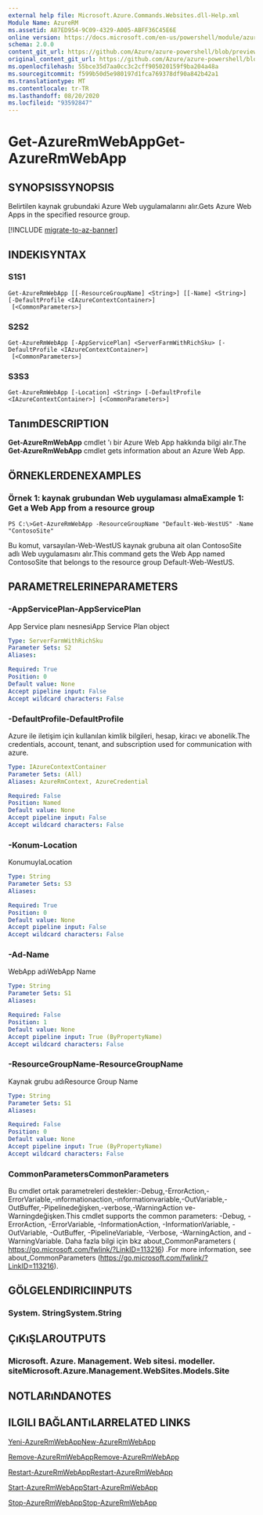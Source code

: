 ```yaml
---
external help file: Microsoft.Azure.Commands.Websites.dll-Help.xml
Module Name: AzureRM
ms.assetid: A87ED954-9C09-4329-A005-ABFF36C45E6E
online version: https://docs.microsoft.com/en-us/powershell/module/azurerm.websites/get-azurermwebapp
schema: 2.0.0
content_git_url: https://github.com/Azure/azure-powershell/blob/preview/src/ResourceManager/Websites/Commands.Websites/help/Get-AzureRmWebApp.md
original_content_git_url: https://github.com/Azure/azure-powershell/blob/preview/src/ResourceManager/Websites/Commands.Websites/help/Get-AzureRmWebApp.md
ms.openlocfilehash: 55bce35d7aa0cc3c2cff905020159f9ba204a48a
ms.sourcegitcommit: f599b50d5e980197d1fca769378df90a842b42a1
ms.translationtype: MT
ms.contentlocale: tr-TR
ms.lasthandoff: 08/20/2020
ms.locfileid: "93592847"
---
```

# <span data-ttu-id="e1fad-101">Get-AzureRmWebApp</span><span class="sxs-lookup"><span data-stu-id="e1fad-101">Get-AzureRmWebApp</span></span>

## <span data-ttu-id="e1fad-102">SYNOPSIS</span><span class="sxs-lookup"><span data-stu-id="e1fad-102">SYNOPSIS</span></span>
<span data-ttu-id="e1fad-103">Belirtilen kaynak grubundaki Azure Web uygulamalarını alır.</span><span class="sxs-lookup"><span data-stu-id="e1fad-103">Gets Azure Web Apps in the specified resource group.</span></span>

[!INCLUDE [migrate-to-az-banner](../../includes/migrate-to-az-banner.md)]

## <span data-ttu-id="e1fad-104">INDEKI</span><span class="sxs-lookup"><span data-stu-id="e1fad-104">SYNTAX</span></span>

### <span data-ttu-id="e1fad-105">S1</span><span class="sxs-lookup"><span data-stu-id="e1fad-105">S1</span></span>
```
Get-AzureRmWebApp [[-ResourceGroupName] <String>] [[-Name] <String>] [-DefaultProfile <IAzureContextContainer>]
 [<CommonParameters>]
```

### <span data-ttu-id="e1fad-106">S2</span><span class="sxs-lookup"><span data-stu-id="e1fad-106">S2</span></span>
```
Get-AzureRmWebApp [-AppServicePlan] <ServerFarmWithRichSku> [-DefaultProfile <IAzureContextContainer>]
 [<CommonParameters>]
```

### <span data-ttu-id="e1fad-107">S3</span><span class="sxs-lookup"><span data-stu-id="e1fad-107">S3</span></span>
```
Get-AzureRmWebApp [-Location] <String> [-DefaultProfile <IAzureContextContainer>] [<CommonParameters>]
```

## <span data-ttu-id="e1fad-108">Tanım</span><span class="sxs-lookup"><span data-stu-id="e1fad-108">DESCRIPTION</span></span>
<span data-ttu-id="e1fad-109">**Get-AzureRmWebApp** cmdlet 'ı bir Azure Web App hakkında bilgi alır.</span><span class="sxs-lookup"><span data-stu-id="e1fad-109">The **Get-AzureRmWebApp** cmdlet gets information about an Azure Web App.</span></span>

## <span data-ttu-id="e1fad-110">ÖRNEKLERDEN</span><span class="sxs-lookup"><span data-stu-id="e1fad-110">EXAMPLES</span></span>

### <span data-ttu-id="e1fad-111">Örnek 1: kaynak grubundan Web uygulaması alma</span><span class="sxs-lookup"><span data-stu-id="e1fad-111">Example 1: Get a Web App from a resource group</span></span>
```
PS C:\>Get-AzureRmWebApp -ResourceGroupName "Default-Web-WestUS" -Name "ContosoSite"
```

<span data-ttu-id="e1fad-112">Bu komut, varsayılan-Web-WestUS kaynak grubuna ait olan ContosoSite adlı Web uygulamasını alır.</span><span class="sxs-lookup"><span data-stu-id="e1fad-112">This command gets the Web App named ContosoSite that belongs to the resource group Default-Web-WestUS.</span></span>

## <span data-ttu-id="e1fad-113">PARAMETRELERINE</span><span class="sxs-lookup"><span data-stu-id="e1fad-113">PARAMETERS</span></span>

### <span data-ttu-id="e1fad-114">-AppServicePlan</span><span class="sxs-lookup"><span data-stu-id="e1fad-114">-AppServicePlan</span></span>
<span data-ttu-id="e1fad-115">App Service planı nesnesi</span><span class="sxs-lookup"><span data-stu-id="e1fad-115">App Service Plan object</span></span>

```yaml
Type: ServerFarmWithRichSku
Parameter Sets: S2
Aliases: 

Required: True
Position: 0
Default value: None
Accept pipeline input: False
Accept wildcard characters: False
```

### <span data-ttu-id="e1fad-116">-DefaultProfile</span><span class="sxs-lookup"><span data-stu-id="e1fad-116">-DefaultProfile</span></span>
<span data-ttu-id="e1fad-117">Azure ile iletişim için kullanılan kimlik bilgileri, hesap, kiracı ve abonelik.</span><span class="sxs-lookup"><span data-stu-id="e1fad-117">The credentials, account, tenant, and subscription used for communication with azure.</span></span>

```yaml
Type: IAzureContextContainer
Parameter Sets: (All)
Aliases: AzureRmContext, AzureCredential

Required: False
Position: Named
Default value: None
Accept pipeline input: False
Accept wildcard characters: False
```

### <span data-ttu-id="e1fad-118">-Konum</span><span class="sxs-lookup"><span data-stu-id="e1fad-118">-Location</span></span>
<span data-ttu-id="e1fad-119">Konumuyla</span><span class="sxs-lookup"><span data-stu-id="e1fad-119">Location</span></span>

```yaml
Type: String
Parameter Sets: S3
Aliases: 

Required: True
Position: 0
Default value: None
Accept pipeline input: False
Accept wildcard characters: False
```

### <span data-ttu-id="e1fad-120">-Ad</span><span class="sxs-lookup"><span data-stu-id="e1fad-120">-Name</span></span>
<span data-ttu-id="e1fad-121">WebApp adı</span><span class="sxs-lookup"><span data-stu-id="e1fad-121">WebApp Name</span></span>

```yaml
Type: String
Parameter Sets: S1
Aliases: 

Required: False
Position: 1
Default value: None
Accept pipeline input: True (ByPropertyName)
Accept wildcard characters: False
```

### <span data-ttu-id="e1fad-122">-ResourceGroupName</span><span class="sxs-lookup"><span data-stu-id="e1fad-122">-ResourceGroupName</span></span>
<span data-ttu-id="e1fad-123">Kaynak grubu adı</span><span class="sxs-lookup"><span data-stu-id="e1fad-123">Resource Group Name</span></span>

```yaml
Type: String
Parameter Sets: S1
Aliases: 

Required: False
Position: 0
Default value: None
Accept pipeline input: True (ByPropertyName)
Accept wildcard characters: False
```

### <span data-ttu-id="e1fad-124">CommonParameters</span><span class="sxs-lookup"><span data-stu-id="e1fad-124">CommonParameters</span></span>
<span data-ttu-id="e1fad-125">Bu cmdlet ortak parametreleri destekler:-Debug,-ErrorAction,-ErrorVariable,-ınformationaction,-ınformationvariable,-OutVariable,-OutBuffer,-Pipelinedeğişken,-verbose,-WarningAction ve-Warningdeğişken.</span><span class="sxs-lookup"><span data-stu-id="e1fad-125">This cmdlet supports the common parameters: -Debug, -ErrorAction, -ErrorVariable, -InformationAction, -InformationVariable, -OutVariable, -OutBuffer, -PipelineVariable, -Verbose, -WarningAction, and -WarningVariable.</span></span> <span data-ttu-id="e1fad-126">Daha fazla bilgi için bkz about_CommonParameters ( https://go.microsoft.com/fwlink/?LinkID=113216) .</span><span class="sxs-lookup"><span data-stu-id="e1fad-126">For more information, see about_CommonParameters (https://go.microsoft.com/fwlink/?LinkID=113216).</span></span>

## <span data-ttu-id="e1fad-127">GÖLGELENDIRICI</span><span class="sxs-lookup"><span data-stu-id="e1fad-127">INPUTS</span></span>

### <span data-ttu-id="e1fad-128">System. String</span><span class="sxs-lookup"><span data-stu-id="e1fad-128">System.String</span></span>

## <span data-ttu-id="e1fad-129">ÇıKıŞLAR</span><span class="sxs-lookup"><span data-stu-id="e1fad-129">OUTPUTS</span></span>

### <span data-ttu-id="e1fad-130">Microsoft. Azure. Management. Web sitesi. modeller. site</span><span class="sxs-lookup"><span data-stu-id="e1fad-130">Microsoft.Azure.Management.WebSites.Models.Site</span></span>

## <span data-ttu-id="e1fad-131">NOTLARıNDA</span><span class="sxs-lookup"><span data-stu-id="e1fad-131">NOTES</span></span>

## <span data-ttu-id="e1fad-132">ILGILI BAĞLANTıLAR</span><span class="sxs-lookup"><span data-stu-id="e1fad-132">RELATED LINKS</span></span>

[<span data-ttu-id="e1fad-133">Yeni-AzureRmWebApp</span><span class="sxs-lookup"><span data-stu-id="e1fad-133">New-AzureRmWebApp</span></span>](./New-AzureRmWebApp.md)

[<span data-ttu-id="e1fad-134">Remove-AzureRmWebApp</span><span class="sxs-lookup"><span data-stu-id="e1fad-134">Remove-AzureRmWebApp</span></span>](./Remove-AzureRmWebApp.md)

[<span data-ttu-id="e1fad-135">Restart-AzureRmWebApp</span><span class="sxs-lookup"><span data-stu-id="e1fad-135">Restart-AzureRmWebApp</span></span>](./Restart-AzureRmWebApp.md)

[<span data-ttu-id="e1fad-136">Start-AzureRmWebApp</span><span class="sxs-lookup"><span data-stu-id="e1fad-136">Start-AzureRmWebApp</span></span>](./Start-AzureRmWebApp.md)

[<span data-ttu-id="e1fad-137">Stop-AzureRmWebApp</span><span class="sxs-lookup"><span data-stu-id="e1fad-137">Stop-AzureRmWebApp</span></span>](./Stop-AzureRmWebApp.md)


